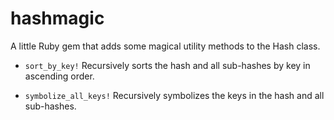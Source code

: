 hashmagic
=========

A little Ruby gem that adds some magical utility methods to the Hash class.

* `sort_by_key!`
Recursively sorts the hash and all sub-hashes by key in ascending order.

* `symbolize_all_keys!`
Recursively symbolizes the keys in the hash and all sub-hashes.
